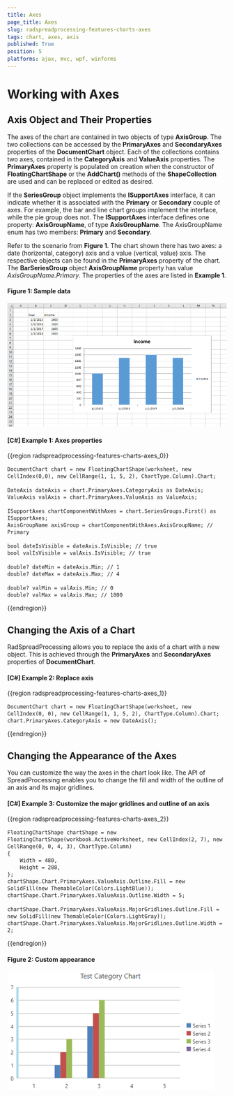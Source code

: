```yaml
---
title: Axes
page_title: Axes
slug: radspreadprocessing-features-charts-axes
tags: chart, axes, axis
published: True
position: 5
platforms: ajax, mvc, wpf, winforms
---
```


# Working with Axes

## Axis Object and Their Properties

The axes of the chart are contained in two objects of type **AxisGroup**. The two collections can be accessed by the **PrimaryAxes** and **SecondaryAxes** properties of the **DocumentChart** object. Each of the collections contains two axes, contained in the **CategoryAxis** and **ValueAxis** properties. The **PrimaryAxes** property is populated on creation when the constructor of **FloatingChartShape** or the **AddChart()** methods of the **ShapeCollection** are used  and can be replaced or edited as desired.

If the **SeriesGroup** object implements the **ISupportAxes** interface, it can indicate whether it is associated with the **Primary** or **Secondary** couple of axes. For example, the bar and line chart groups implement the interface, while the pie group does not. The **ISupportAxes** interface defines one property: **AxisGroupName**, of type **AxisGroupName**. The AxisGroupName enum has two members: **Primary** and **Secondary**. 


Refer to the scenario from **Figure 1**. The chart shown there has two axes: a date (horizontal, category) axis and a value (vertical, value) axis. The respective objects can be found in the **PrimaryAxes** property of the chart.  The **BarSeriesGroup** object **AxisGroupName** property has value *AxisGroupName.Primary*. The properties of the axes are listed in **Example 1**.

#### Figure 1: Sample data
![](images/SpreadProcessing-Features-Charts-Axes_1.png)

#### [C#] Example 1: Axes properties
{{region radspreadprocessing-features-charts-axes_0}}

	DocumentChart chart = new FloatingChartShape(worksheet, new CellIndex(0,0), new CellRange(1, 1, 5, 2), ChartType.Column).Chart;
	
	DateAxis dateAxis = chart.PrimaryAxes.CategoryAxis as DateAxis;
	ValueAxis valAxis = chart.PrimaryAxes.ValueAxis as ValueAxis;
	
	ISupportAxes chartComponentWithAxes = chart.SeriesGroups.First() as ISupportAxes;
	AxisGroupName axisGroup = chartComponentWithAxes.AxisGroupName; // Primary
	
	bool dateIsVisible = dateAxis.IsVisible; // true
	bool valIsVisible = valAxis.IsVisible; // true
	
	double? dateMin = dateAxis.Min; // 1
	double? dateMax = dateAxis.Max; // 4
	
	double? valMin = valAxis.Min; // 0
	double? valMax = valAxis.Max; // 1800

{{endregion}}

## Changing the Axis of a Chart

RadSpreadProcessing allows you to replace the axis of a chart with a new object. This is achieved through the **PrimaryAxes** and **SecondaryAxes** properties of **DocumentChart**.

#### [C#] Example 2: Replace axis 
{{region radspreadprocessing-features-charts-axes_1}}
	
	DocumentChart chart = new FloatingChartShape(worksheet, new CellIndex(0, 0), new CellRange(1, 1, 5, 2), ChartType.Column).Chart;
	chart.PrimaryAxes.CategoryAxis = new DateAxis();
{{endregion}}


## Changing the Appearance of the Axes

You can customize the way the axes in the chart look like. The API of SpreadProcessing enables you to change the fill and width of the outline of an axis and its major gridlines.

#### [C#] Example 3: Customize the major gridlines and outline of an axis
{{region radspreadprocessing-features-charts-axes_2}}

    FloatingChartShape chartShape = new FloatingChartShape(workbook.ActiveWorksheet, new CellIndex(2, 7), new CellRange(0, 0, 4, 3), ChartType.Column)
    {
        Width = 480,
        Height = 288,
    };
    chartShape.Chart.PrimaryAxes.ValueAxis.Outline.Fill = new SolidFill(new ThemableColor(Colors.LightBlue));
    chartShape.Chart.PrimaryAxes.ValueAxis.Outline.Width = 5;

    chartShape.Chart.PrimaryAxes.ValueAxis.MajorGridlines.Outline.Fill = new SolidFill(new ThemableColor(Colors.LightGray));
    chartShape.Chart.PrimaryAxes.ValueAxis.MajorGridlines.Outline.Width = 2;
{{endregion}}

#### Figure 2: Custom appearance
![](images/SpreadProcessing-Features-Charts-Axes_3.png)